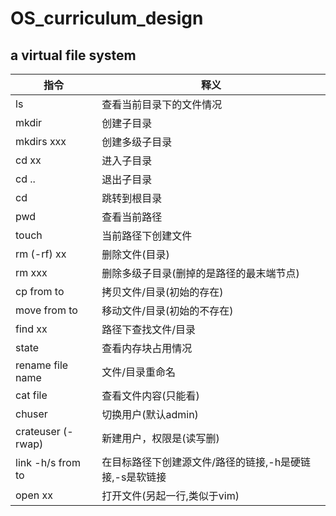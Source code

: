 # OS_curriculum_design
## a virtual file system
指令 | 释义
-----------------|-----------------------------------
ls	|	查看当前目录下的文件情况
mkdir	|	创建子目录
mkdirs xxx	| 创建多级子目录
cd xx	|	进入子目录
cd ..	|	退出子目录
cd 	|	跳转到根目录
pwd 	|	查看当前路径
touch 	| 当前路径下创建文件
rm (-rf) xx |	删除文件(目录)
rm xxx	|	删除多级子目录(删掉的是路径的最末端节点)
cp from to |	拷贝文件/目录(初始的存在)
move from to	| 移动文件/目录(初始的不存在)
find xx |	路径下查找文件/目录
state	|	查看内存块占用情况
rename file name | 文件/目录重命名
cat file |	查看文件内容(只能看)
chuser	|	切换用户(默认admin)
crateuser (-rwap) |	新建用户，权限是(读写删)
link -h/s from to | 在目标路径下创建源文件/路径的链接,-h是硬链接,-s是软链接
open xx	|	打开文件(另起一行,类似于vim)

